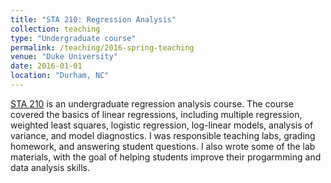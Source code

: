 ```yaml
---
title: "STA 210: Regression Analysis"
collection: teaching
type: "Undergraduate course"
permalink: /teaching/2016-spring-teaching
venue: "Duke University"
date: 2016-01-01
location: "Durham, NC"
---
```


[STA 210](http://stat.duke.edu/courses/STA210) is an undergraduate regression analysis course. The course covered the basics of linear regressions, including multiple regression, weighted least squares, logistic regression, log-linear models, analysis of variance, and model diagnostics. I was responsible teaching labs, grading homework, and answering student questions. I also wrote some of the lab materials, with the goal of helping students improve their progarmming and data analysis skills.

